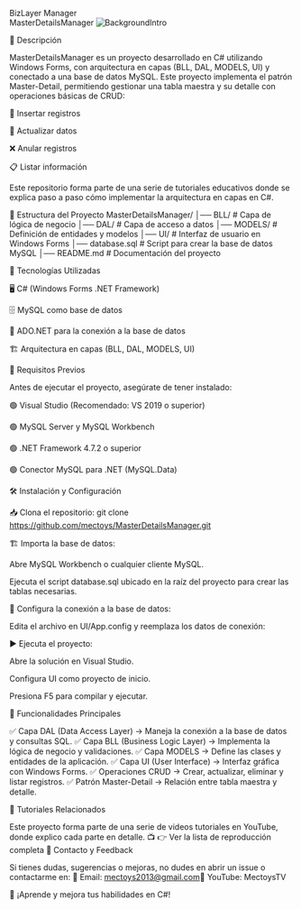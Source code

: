 BizLayer Manager  
MasterDetailsManager
![BackgroundIntro](https://github.com/user-attachments/assets/08091206-bd17-428a-a4ad-4b65612ee45d)

📌 Descripción

MasterDetailsManager es un proyecto desarrollado en C# utilizando Windows Forms, con arquitectura en capas (BLL, DAL, MODELS, UI) y conectado a una base de datos MySQL. Este proyecto implementa el patrón Master-Detail, permitiendo gestionar una tabla maestra y su detalle con operaciones básicas de CRUD:

📌 Insertar registros

🔄 Actualizar datos

❌ Anular registros

📋 Listar información

Este repositorio forma parte de una serie de tutoriales educativos donde se explica paso a paso cómo implementar la arquitectura en capas en C#.

📂 Estructura del Proyecto
MasterDetailsManager/
│── BLL/           # Capa de lógica de negocio
│── DAL/           # Capa de acceso a datos
│── MODELS/        # Definición de entidades y modelos
│── UI/            # Interfaz de usuario en Windows Forms
│── database.sql   # Script para crear la base de datos MySQL
│── README.md      # Documentación del proyecto

🚀 Tecnologías Utilizadas

🖥️ C# (Windows Forms .NET Framework)

🗄️ MySQL como base de datos

🔌 ADO.NET para la conexión a la base de datos

🏗️ Arquitectura en capas (BLL, DAL, MODELS, UI)

📖 Requisitos Previos

Antes de ejecutar el proyecto, asegúrate de tener instalado:

🟢 Visual Studio (Recomendado: VS 2019 o superior)

🟢 MySQL Server y MySQL Workbench

🟢 .NET Framework 4.7.2 o superior

🟢 Conector MySQL para .NET (MySQL.Data)

🛠️ Instalación y Configuración

📥 Clona el repositorio:
git clone https://github.com/mectoys/MasterDetailsManager.git

🏗️ Importa la base de datos:

Abre MySQL Workbench o cualquier cliente MySQL.

Ejecuta el script database.sql ubicado en la raíz del proyecto para crear las tablas necesarias.

🔧 Configura la conexión a la base de datos:

Edita el archivo en UI/App.config y reemplaza los datos de conexión:
   <connectionStrings>
    <add name="MySqlConnectionString" connectionString="Server=localhost;Database=nombre_basedatos;Uid=root;Pwd=tu_contraseña;" providerName="MySql.Data.MySqlClient"/>
  </connectionStrings>


▶️ Ejecuta el proyecto:

Abre la solución en Visual Studio.

Configura UI como proyecto de inicio.

Presiona F5 para compilar y ejecutar.

🎯 Funcionalidades Principales

✅ Capa DAL (Data Access Layer) → Maneja la conexión a la base de datos y consultas SQL.
✅ Capa BLL (Business Logic Layer) → Implementa la lógica de negocio y validaciones.
✅ Capa MODELS → Define las clases y entidades de la aplicación.
✅ Capa UI (User Interface) → Interfaz gráfica con Windows Forms.
✅ Operaciones CRUD → Crear, actualizar, eliminar y listar registros.
✅ Patrón Master-Detail → Relación entre tabla maestra y detalle.

🎥 Tutoriales Relacionados

Este proyecto forma parte de una serie de videos tutoriales en YouTube, donde explico cada parte en detalle. 📺
👉 Ver la lista de reproducción completa
📩 Contacto y Feedback

Si tienes dudas, sugerencias o mejoras, no dudes en abrir un issue o contactarme en:
📧 Email: mectoys2013@gmail.com📌 YouTube: MectoysTV

🚀 ¡Aprende y mejora tus habilidades en C#!
